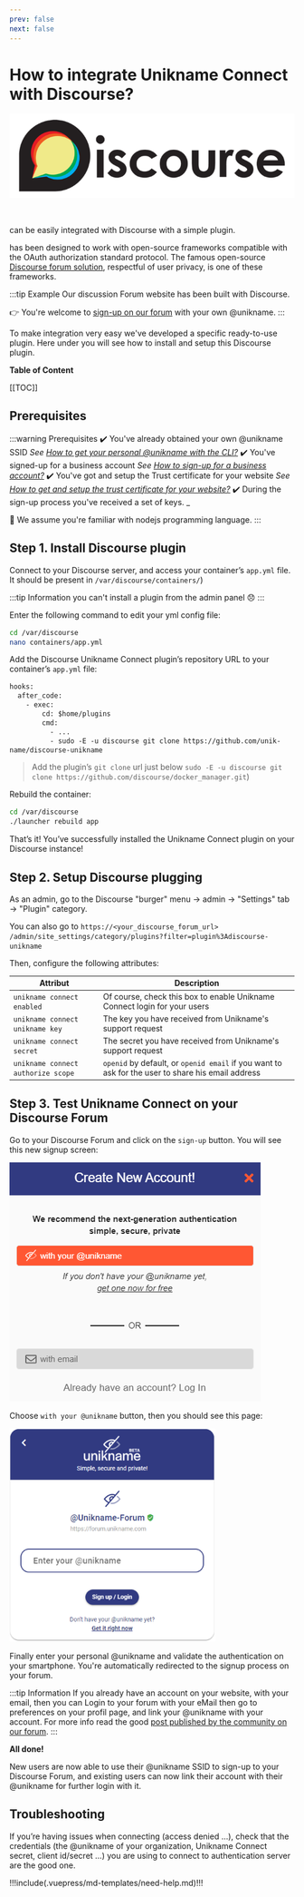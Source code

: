 ```yaml
---
prev: false
next: false 
---
```


# How to integrate Unikname Connect with Discourse?

<hpicture noshadow>![Discourse](./discourse-logo-full.png)</hpicture>

<br/>

<brand name="UNC"/> can be easily integrated with Discourse with a simple plugin. 

<brand name="UNC"/> has been designed to work with open-source frameworks compatible with the OAuth authorization standard protocol. The famous open-source [Discourse forum solution](https://www.discourse.org), respectful of user privacy, is one of these frameworks. 

:::tip Example
Our discussion Forum website has been built with Discourse. 

👉 You're welcome to [sign-up on our forum](https://forum.unikname.com/) with your own @unikname.
:::

To make integration very easy we've developed a specific ready-to-use plugin. Here under you will see how to install and setup this Discourse plugin.

**Table of Content**

[[TOC]]

<hseparator/>

## Prerequisites

:::warning Prerequisites
:heavy_check_mark: You've already obtained your own @unikname SSID
<hbox>_See [How to get your personal @unikname with the CLI?](./howto-get-my-unikname-via-cli)_</hbox>
:heavy_check_mark: You've signed-up for a business account
<hbox>_See [How to sign-up for a business account?](./howto-signup-business-account)_</hbox>
:heavy_check_mark: You've got and setup the Trust certificate for your website
<hbox>_See [How to get and setup the trust certificate for your website?](./howto-get-unikname-trust-certificate-organization)_</hbox>
:heavy_check_mark: During the sign-up process you've received a set of keys.
_</hbox>

:book: We assume you're familiar with nodejs programming language.
:::

## Step 1. Install Discourse plugin

Connect to your Discourse server, and access your container’s `app.yml` file. It should be present in `/var/discourse/containers/`)

:::tip Information
you can't install a plugin from the admin panel 😞
:::

Enter the following command to edit your yml config file:
```bash
cd /var/discourse
nano containers/app.yml
````

Add the Discourse Unikname Connect plugin’s repository URL to your container’s `app.yml` file:

```
hooks:
  after_code:
    - exec:
        cd: $home/plugins
        cmd:
          - ...
          - sudo -E -u discourse git clone https://github.com/unik-name/discourse-unikname
```

> Add the plugin’s `git clone` url just below `sudo -E -u discourse git clone https://github.com/discourse/docker_manager.git`)

Rebuild the container:
```bash
cd /var/discourse
./launcher rebuild app
```

That’s it! You’ve successfully installed the Unikname Connect plugin on your Discourse instance!

## Step 2. Setup Discourse plugging

As an admin, go to the Discourse "burger" menu → admin → "Settings" tab → "Plugin" category.

You can also go to `https://<your_discourse_forum_url>` `/admin/site_settings/category/plugins?filter=plugin%3Adiscourse-unikname`

Then, configure the following attributes:

| Attribut | Description |
|--------|-----------|
| `unikname connect enabled`  | Of course, check this box to enable Unikname Connect login for your users |
| `unikname connect unikname key` | The key you have received from Unikname's support request |
| `unikname connect secret` | The secret you have received from Unikname's support request |
| `unikname connect authorize scope` | `openid` by default, or `openid email` if you want to ask for the user to share his email address |

## Step 3. Test Unikname Connect on your Discourse Forum

Go to your Discourse Forum and click on the `sign-up` button. You will see this new signup screen:

<hpicture>![Discourse with Unikname Connect](./unc-discourse-signup.png)</hpicture>

Choose ``with your @unikname`` button, then you should see this page:

<hpicture noshadow>![enter-your-unikname](../../images/unc-enter-unikname.png)</hpicture>

Finally enter your personal @unikname and validate the authentication on your smartphone. You're automatically redirected to the signup process on your forum.

:::tip Information
If you already have an account on your website, with your email, then you can Login to your forum with your eMail then go to preferences on your profil page, and link your @unikname with your account. For more info read the good [post published by the community on our forum](https://forum.unikname.com/t/how-to-login-with-your-unikname-if-your-already-have-an-account/562/3).
:::

**All done!**

New users are now able to use their @unikname SSID to sign-up to your Discourse Forum, and existing users can now link their account with their @unikname for further login with it.

<hseparator/>

## Troubleshooting

If you’re having issues when connecting (access denied ...), check that the credentials (the @unikname of your organization, Unikname Connect secret, client id/secret ...) you are using to connect to <brand name="UNC"/> authentication server are the good one.

!!!include(.vuepress/md-templates/need-help.md)!!!
